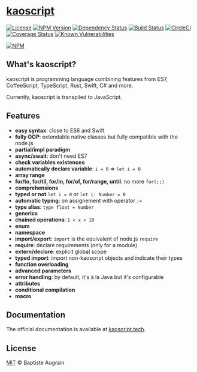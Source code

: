 [kaoscript](https://github.com/kaoscript/kaoscript)
===================================================

[![License](https://img.shields.io/badge/license-MIT-blue.svg)](./LICENSE)
[![NPM Version](https://img.shields.io/npm/v/kaoscript.svg?colorB=green)](https://www.npmjs.com/package/kaoscript)
[![Dependency Status](https://badges.depfu.com/badges/b4ee54ddcf803c9d89234cca147e59b2/overview.svg)](https://depfu.com/github/kaoscript/kaoscript)
[![Build Status](https://travis-ci.org/kaoscript/kaoscript.svg?branch=master)](https://travis-ci.org/kaoscript/kaoscript)
[![CircleCI](https://circleci.com/gh/kaoscript/kaoscript/tree/master.svg?style=shield)](https://circleci.com/gh/kaoscript/kaoscript/tree/master)
[![Coverage Status](https://img.shields.io/coveralls/kaoscript/kaoscript/master.svg)](https://coveralls.io/github/kaoscript/kaoscript)
[![Known Vulnerabilities](https://snyk.io/test/github/kaoscript/kaoscript/badge.svg)](https://snyk.io/test/github/kaoscript/kaoscript)

[![NPM](https://nodei.co/npm/kaoscript.png?downloads=true&stars=true)](https://www.npmjs.com/package/kaoscript)

What's kaoscript?
-----------------

kaoscript is programming language combining features from ES7, CoffeeScript, TypeScript, Rust, Swift, C# and more.

Currently, kaoscript is transpiled to JavaScript.

Features
--------

- **easy syntax**: close to ES6 and Swift
- **fully OOP**: extendable native classes but fully compatible with the node.js
- **partial/impl paradigm**
- **async/await**: don't need ES7
- **check variables existences**
- **automatically declare variable**: `i = 0` => `let i = 0`
- **array range**
- **for/to, for/til, for/in, for/of, for/range, until**: no more `for(;;)`
- **comprehensions**
- **typed or not** `let i = 0` or `let i: Number = 0`
- **automatic typing**: on assignement with operator `:=`
- **type alias**: `type float = Number`
- **generics**
- **chained operations**: `1 < x < 10`
- **enum**
- **namespace**
- **import/export**: `import` is the equivalent of node.js `require`
- **require**: declare requirements (only for a module)
- **extern/declare**: explicit global scope
- **typed import**: import non-kaoscript objects and indicate their types
- **function overloading**
- **advanced parameters**
- **error handling**: by default, it's à la Java but it's configurable
- **attributes**
- **conditional compilation**
- **macro**

Documentation
-------------

The official documentation is available at [kaoscript.tech](https://www.kaoscript.tech/).

License
-------

[MIT](http://www.opensource.org/licenses/mit-license.php) &copy; Baptiste Augrain